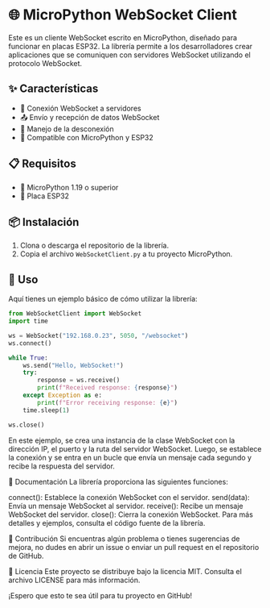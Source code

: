# 🌐 MicroPython WebSocket Client

Este es un cliente WebSocket escrito en MicroPython, diseñado para funcionar en placas ESP32. La librería permite a los desarrolladores crear aplicaciones que se comuniquen con servidores WebSocket utilizando el protocolo WebSocket.

## ✨ Características

- 🔗 Conexión WebSocket a servidores
- 📤 Envío y recepción de datos WebSocket
- 🔄 Manejo de la desconexión
- 🤖 Compatible con MicroPython y ESP32

## 📋 Requisitos

- 🐍 MicroPython 1.19 o superior
- 🔌 Placa ESP32

## 📦 Instalación

1. Clona o descarga el repositorio de la librería.
2. Copia el archivo `WebSocketClient.py` a tu proyecto MicroPython.

## 🚀 Uso

Aquí tienes un ejemplo básico de cómo utilizar la librería:

```python
from WebSocketClient import WebSocket
import time

ws = WebSocket("192.168.0.23", 5050, "/websocket")
ws.connect()

while True:
    ws.send("Hello, WebSocket!")
    try:
        response = ws.receive()
        print(f"Received response: {response}")
    except Exception as e:
        print(f"Error receiving response: {e}")
    time.sleep(1)

ws.close()
```
En este ejemplo, se crea una instancia de la clase WebSocket con la dirección IP, el puerto y la ruta del servidor WebSocket. Luego, se establece la conexión y se entra en un bucle que envía un mensaje cada segundo y recibe la respuesta del servidor.

📖 Documentación
La librería proporciona las siguientes funciones:

connect(): Establece la conexión WebSocket con el servidor.
send(data): Envía un mensaje WebSocket al servidor.
receive(): Recibe un mensaje WebSocket del servidor.
close(): Cierra la conexión WebSocket.
Para más detalles y ejemplos, consulta el código fuente de la librería.

🤝 Contribución
Si encuentras algún problema o tienes sugerencias de mejora, no dudes en abrir un issue o enviar un pull request en el repositorio de GitHub.

📄 Licencia
Este proyecto se distribuye bajo la licencia MIT. Consulta el archivo LICENSE para más información.

¡Espero que esto te sea útil para tu proyecto en GitHub!

